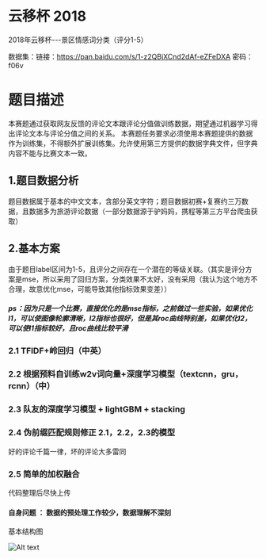# 云移杯 2018
2018年云移杯---景区情感词分类（评分1-5）

数据集：链接：https://pan.baidu.com/s/1-z2QBjXCnd2dAf-eZFeDXA 密码：f06v

# 题目描述
本赛题通过获取网友反馈的评论文本跟评论分值做训练数据，期望通过机器学习得出评论文本与评论分值之间的关系。
本赛题任务要求必须使用本赛题提供的数据作为训练集，不得额外扩展训练集。允许使用第三方提供的数据字典文件，但字典内容不能与比赛文本一致。

## 1.题目数据分析
题目数据属于基本的中文文本，含部分英文字符；题目数据初赛+复赛约三万数据，且数据多为旅游评论数据（一部分数据源于驴妈妈，携程等第三方平台爬虫获取）

## 2.基本方案
由于题目label区间为1-5，且评分之间存在一个潜在的等级关联。（其实是评分方案是mse，所以采用了回归方案，分类效果不太好，没有采用（我认为这个地方不合理，故意优化mse，可能导致其他指标效果变差））

##### ps：因为只是一个比赛，直接优化的是mse指标，之前做过一些实验，如果优化l1，可以使图像轮廓清晰，l2指标也很好，但是其roc曲线特别差，如果优化l2，可以使l1指标较好，且roc曲线比较平滑

### 2.1 TFIDF+岭回归（中英）

### 2.2 根据预料自训练w2v词向量+深度学习模型（textcnn，gru，rcnn）（中）

### 2.3 队友的深度学习模型 + lightGBM + stacking

### 2.4 伪前缀匹配规则修正 2.1，2.2，2.3的模型 
好的评论千篇一律，坏的评论大多雷同

### 2.5 简单的加权融合

代码整理后尽快上传

#### 自身问题 ： 数据的预处理工作较少，数据理解不深刻

基本结构图

![Alt text](https://github.com/ZS167275/YunYiCup_2018/blob/master/1.png)
